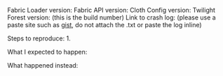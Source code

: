 
Fabric Loader version:
Fabric API version:
Cloth Config version:
Twilight Forest version: (this is the build number)
Link to crash log: (please use a paste site such as [gist](https://gist.github.com/), do not attach the .txt or paste the log inline)

Steps to reproduce:
1. 

What I expected to happen:

What happened instead:
